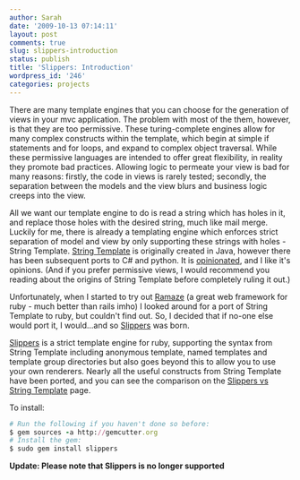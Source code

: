 ```yaml
---
author: Sarah
date: '2009-10-13 07:14:11'
layout: post
comments: true
slug: slippers-introduction
status: publish
title: 'Slippers: Introduction'
wordpress_id: '246'
categories: projects
---
```


There are many template engines that you can choose for the generation of views in your mvc application. The problem with most of the them, however, is that they are too permissive. These turing-complete engines allow for many complex constructs within the template, which begin at simple if statements and for loops, and expand to complex object traversal. While these permissive languages are intended to offer great flexibility, in reality they promote bad practices. Allowing logic to permeate your view is bad for many reasons: firstly, the code in views is rarely tested; secondly, the separation between the models and the view blurs and business logic creeps into the view.

All we want our template engine to do is read a string which has holes in it, and replace those holes with the desired string, much like mail merge. Luckily for me, there is already a templating engine which enforces strict separation of model and view by only supporting these strings with holes - String Template. [String Template](http://www.stringtemplate.org) is originally created in Java, however there has been subsequent ports to C# and python. It is [opinionated](http://www.stringtemplate.org/about.html), and I like it's opinions. (And if you prefer permissive views, I would recommend you reading about the origins of String Template before completely ruling it out.)

Unfortunately, when I started to try out [Ramaze](http://www.ramaze.net) (a great web framework for ruby - much better than rails imho) I looked around for a port of String Template to ruby, but couldn't find out. So, I decided that if no-one else would port it, I would...and so [Slippers](https://github.com/starapor/slippers) was born.

[Slippers](https://github.com/starapor/slippers) is a strict template engine for ruby, supporting the syntax from String Template including anonymous template, named templates and template group directories but also goes beyond this to allow you to use your own renderers. Nearly all the useful constructs from String Template have been ported, and you can see the comparison on the [Slippers vs String Template](http://starapor.github.com/slippers/slippers_vs_string_template.html) page.

To install:

``` ruby
# Run the following if you haven't done so before:
$ gem sources -a http://gemcutter.org
# Install the gem:
$ sudo gem install slippers
```
**Update: Please note that Slippers is no longer supported**
